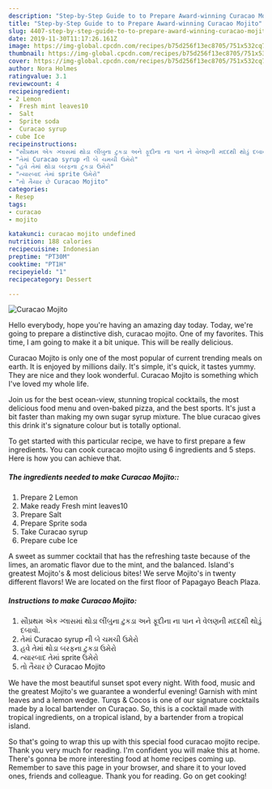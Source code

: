 ```yaml
---
description: "Step-by-Step Guide to to Prepare Award-winning Curacao Mojito"
title: "Step-by-Step Guide to to Prepare Award-winning Curacao Mojito"
slug: 4407-step-by-step-guide-to-to-prepare-award-winning-curacao-mojito
date: 2019-11-30T11:17:26.161Z
image: https://img-global.cpcdn.com/recipes/b75d256f13ec8705/751x532cq70/curacao-mojito-recipe-main-photo.jpg
thumbnail: https://img-global.cpcdn.com/recipes/b75d256f13ec8705/751x532cq70/curacao-mojito-recipe-main-photo.jpg
cover: https://img-global.cpcdn.com/recipes/b75d256f13ec8705/751x532cq70/curacao-mojito-recipe-main-photo.jpg
author: Nora Holmes
ratingvalue: 3.1
reviewcount: 4
recipeingredient:
- 2 Lemon
-  Fresh mint leaves10
-  Salt
-  Sprite soda
-  Curacao syrup
- cube Ice
recipeinstructions:
- "સૌપ્રથમ એક ગ્લાસમાં થોડા લીંબુના ટુકડા અને ફૂદીના ના પાન ને વેલણની મદદથી થોડું દબાવો."
- "તેમાં Curacao syrup ની બે ચમચી ઉમેરો"
- "હવે તેમાં થોડા બરફના ટુકડા ઉમેરો"
- "ત્યારબાદ તેમાં sprite ઉમેરો"
- "તો તૈયાર છે Curacao Mojito"
categories:
- Resep
tags:
- curacao
- mojito

katakunci: curacao mojito undefined
nutrition: 188 calories
recipecuisine: Indonesian
preptime: "PT30M"
cooktime: "PT1H"
recipeyield: "1"
recipecategory: Dessert

---
```



![Curacao Mojito](https://img-global.cpcdn.com/recipes/b75d256f13ec8705/751x532cq70/curacao-mojito-recipe-main-photo.jpg)

Hello everybody, hope you're having an amazing day today. Today, we're going to prepare a distinctive dish, curacao mojito. One of my favorites. This time, I am going to make it a bit unique. This will be really delicious.

Curacao Mojito is only one of the most popular of current trending meals on earth. It is enjoyed by millions daily. It's simple, it's quick, it tastes yummy. They are nice and they look wonderful. Curacao Mojito is something which I've loved my whole life.

Join us for the best ocean-view, stunning tropical cocktails, the most delicious food menu and oven-baked pizza, and the best sports. It&#39;s just a bit faster than making my own sugar syrup mixture. The blue curacao gives this drink it&#39;s signature colour but is totally optional.


To get started with this particular recipe, we have to first prepare a few ingredients. You can cook curacao mojito using 6 ingredients and 5 steps. Here is how you can achieve that.

##### The ingredients needed to make Curacao Mojito::

1. Prepare 2 Lemon
1. Make ready  Fresh mint leaves10
1. Prepare  Salt
1. Prepare  Sprite soda
1. Take  Curacao syrup
1. Prepare cube Ice


A sweet as summer cocktail that has the refreshing taste because of the limes, an aromatic flavor due to the mint, and the balanced. Island&#39;s greatest Mojito&#39;s &amp; most delicious bites! We serve Mojito&#39;s in twenty different flavors! We are located on the first floor of Papagayo Beach Plaza. 

##### Instructions to make Curacao Mojito:

1. સૌપ્રથમ એક ગ્લાસમાં થોડા લીંબુના ટુકડા અને ફૂદીના ના પાન ને વેલણની મદદથી થોડું દબાવો.
1. તેમાં Curacao syrup ની બે ચમચી ઉમેરો
1. હવે તેમાં થોડા બરફના ટુકડા ઉમેરો
1. ત્યારબાદ તેમાં sprite ઉમેરો
1. તો તૈયાર છે Curacao Mojito


We have the most beautiful sunset spot every night. With food, music and the greatest Mojito&#39;s we guarantee a wonderful evening! Garnish with mint leaves and a lemon wedge. Turqs &amp; Cocos is one of our signature cocktails made by a local bartender on Curaçao. So, this is a cocktail made with tropical ingredients, on a tropical island, by a bartender from a tropical island. 

So that's going to wrap this up with this special food curacao mojito recipe. Thank you very much for reading. I'm confident you will make this at home. There's gonna be more interesting food at home recipes coming up. Remember to save this page in your browser, and share it to your loved ones, friends and colleague. Thank you for reading. Go on get cooking!
